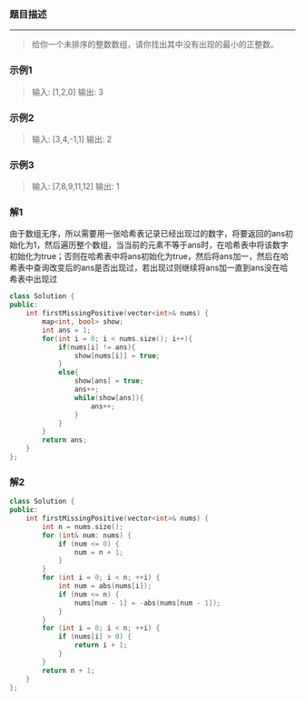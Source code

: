 ### 题目描述
*** 

> 给你一个未排序的整数数组，请你找出其中没有出现的最小的正整数。

### 示例1
> 输入: [1,2,0]
> 输出: 3

### 示例2
> 输入: [3,4,-1,1]
> 输出: 2

### 示例3
> 输入: [7,8,9,11,12]
> 输出: 1

### 解1
由于数组无序，所以需要用一张哈希表记录已经出现过的数字，将要返回的ans初始化为1，然后遍历整个数组，当当前的元素不等于ans时，在哈希表中将该数字初始化为true；否则在哈希表中将ans初始化为true，然后将ans加一，然后在哈希表中查询改变后的ans是否出现过，若出现过则继续将ans加一直到ans没在哈希表中出现过
```C++
class Solution {
public:
    int firstMissingPositive(vector<int>& nums) {
        map<int, bool> show;
        int ans = 1;
        for(int i = 0; i < nums.size(); i++){
            if(nums[i] != ans){
                show[nums[i]] = true;
            }
            else{
                show[ans] = true;
                ans++;
                while(show[ans]){
                    ans++;
                }
            }
        }
        return ans;
    }
};
```

### 解2
```C++
class Solution {
public:
    int firstMissingPositive(vector<int>& nums) {
        int n = nums.size();
        for (int& num: nums) {
            if (num <= 0) {
                num = n + 1;
            }
        }
        for (int i = 0; i < n; ++i) {
            int num = abs(nums[i]);
            if (num <= n) {
                nums[num - 1] = -abs(nums[num - 1]);
            }
        }
        for (int i = 0; i < n; ++i) {
            if (nums[i] > 0) {
                return i + 1;
            }
        }
        return n + 1;
    }
};
```